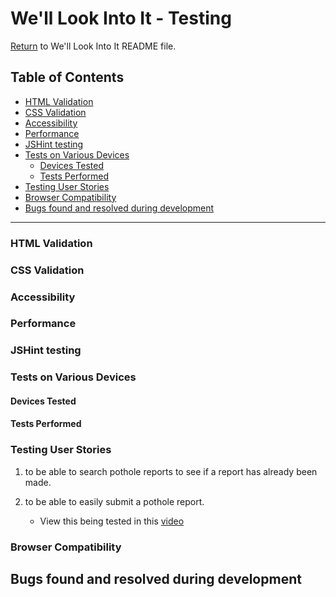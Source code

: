 # We'll Look Into It - Testing

[Return](README.md) to We'll Look Into It README file.

## Table of Contents

- [HTML Validation](#HTML-Validation)
- [CSS Validation](#CSS-Validation)
- [Accessibility](#Accessibility)
- [Performance](#Performance)
- [JSHint testing](#JSHint-testing)
- [Tests on Various Devices](#Tests-on-Various-Devices)
    - [Devices Tested](#Devices-Tested)
    - [Tests Performed](#Tests-Performed)
- [Testing User Stories](#testing-user-stories)
- [Browser Compatibility](#Browser-Compatibility)
- [Bugs found and resolved during development](#bugs-found-and-resolved-during-development)

---


### HTML Validation
### CSS Validation
### Accessibility
### Performance
### JSHint testing
### Tests on Various Devices
#### Devices Tested
#### Tests Performed
### Testing User Stories

1. to be able to search pothole reports to see if a report has already been made.

2. to be able to easily submit a pothole report.
    - View this being tested in this [video](assets/videos/testing_potholes_add.webm)

### Browser Compatibility
## Bugs found and resolved during development
